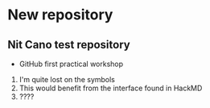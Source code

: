 # New repository

##  Nit Cano test repository
* GitHub first practical workshop 
1. I'm quite lost on the symbols
2. This would benefit from the interface found in HackMD
2. ????
